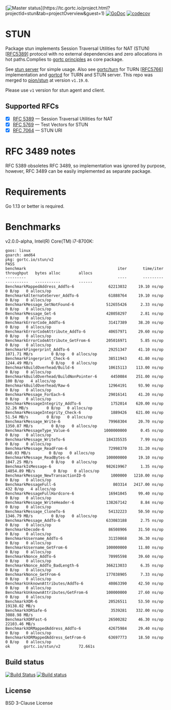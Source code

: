[![Master status](https://tc.gortc.io/app/rest/builds/buildType:(id:stun_MasterStatus)/statusIcon.svg)](https://tc.gortc.io/project.html?projectId=stun&tab=projectOverview&guest=1)
[![GoDoc](https://godoc.org/gortc.io/stun?status.svg)](http://godoc.org/gortc.io/stun)
[![codecov](https://codecov.io/gh/gortc/stun/branch/master/graph/badge.svg)](https://codecov.io/gh/gortc/stun)
# STUN
Package stun implements Session Traversal Utilities for NAT (STUN)
[[RFC5389](https://tools.ietf.org/html/rfc5389)] protocol with no
external dependencies and zero allocations in hot paths.Complies to
[gortc principles](https://gortc.io/#principles) as core package.

See [stun server](https://github.com/gortc/stund) for simple usage. Also see
[gortc/turn](https://github.com/gortc/turn) for TURN
[[RFC5766](https://tools.ietf.org/html/rfc5766)] implementation and
[gortcd](https://github.com/gortc/gortcd) for TURN and STUN server. This
repo was merged to [pion/stun](https://github.com/pion/stun) at version
`v1.19.0`.

Please use `v1` version for stun agent and client.

## Supported RFCs
- [x] [RFC 5389](https://tools.ietf.org/html/rfc5389) — Session Traversal Utilities for NAT
- [x] [RFC 5769](https://tools.ietf.org/html/rfc5769) — Test Vectors for STUN
- [x] [RFC 7064](https://tools.ietf.org/html/rfc7064) — STUN URI

# RFC 3489 notes
RFC 5389 obsoletes RFC 3489, so implementation was ignored by purpose, however,
RFC 3489 can be easily implemented as separate package.

# Requirements
Go 1.13 or better is required.

# Benchmarks

v2.0.0-alpha, Intel(R) Core(TM) i7-8700K:

```
goos: linux
goarch: amd64
pkg: gortc.io/stun/v2
PASS
benchmark                                        iter       time/iter      throughput   bytes alloc        allocs
---------                                        ----       ---------      ----------   -----------        ------
BenchmarkMappedAddress_AddTo-6               62213032     19.10 ns/op                        0 B/op   0 allocs/op
BenchmarkAlternateServer_AddTo-6             61888764     19.10 ns/op                        0 B/op   0 allocs/op
BenchmarkMessage_GetNotFound-6              512655426      2.33 ns/op                        0 B/op   0 allocs/op
BenchmarkMessage_Get-6                      428058297      2.81 ns/op                        0 B/op   0 allocs/op
BenchmarkErrorCode_AddTo-6                   31417389     38.20 ns/op                        0 B/op   0 allocs/op
BenchmarkErrorCodeAttribute_AddTo-6          40657971     29.60 ns/op                        0 B/op   0 allocs/op
BenchmarkErrorCodeAttribute_GetFrom-6       205016971      5.85 ns/op                        0 B/op   0 allocs/op
BenchmarkFingerprint_AddTo-6                 29251347     41.10 ns/op    1071.71 MB/s        0 B/op   0 allocs/op
BenchmarkFingerprint_Check-6                 38511943     41.80 ns/op    1244.49 MB/s        0 B/op   0 allocs/op
BenchmarkBuildOverhead/Build-6               10615113    113.00 ns/op                        0 B/op   0 allocs/op
BenchmarkBuildOverhead/BuildNonPointer-6      4450084    251.00 ns/op                      100 B/op   4 allocs/op
BenchmarkBuildOverhead/Raw-6                 12964191     93.90 ns/op                        0 B/op   0 allocs/op
BenchmarkMessage_ForEach-6                   29016141     41.20 ns/op                        0 B/op   0 allocs/op
BenchmarkMessageIntegrity_AddTo-6             1752014    620.00 ns/op      32.26 MB/s        0 B/op   0 allocs/op
BenchmarkMessageIntegrity_Check-6             1889426    621.00 ns/op      51.54 MB/s        0 B/op   0 allocs/op
BenchmarkMessage_Write-6                     79968304     20.70 ns/op    1350.87 MB/s        0 B/op   0 allocs/op
BenchmarkMessageType_Value-6               1000000000      0.45 ns/op                        0 B/op   0 allocs/op
BenchmarkMessage_WriteTo-6                  184335535      7.99 ns/op                        0 B/op   0 allocs/op
BenchmarkMessage_ReadFrom-6                  72998370     31.20 ns/op     640.03 MB/s        0 B/op   0 allocs/op
BenchmarkMessage_ReadBytes-6                100000000     19.10 ns/op    1047.25 MB/s        0 B/op   0 allocs/op
BenchmarkIsMessage-6                        982619967      1.35 ns/op   14854.89 MB/s        0 B/op   0 allocs/op
BenchmarkMessage_NewTransactionID-6           1000000   1210.00 ns/op                        0 B/op   0 allocs/op
BenchmarkMessageFull-6                         803314   2417.00 ns/op                      432 B/op   4 allocs/op
BenchmarkMessageFullHardcore-6               16941045     99.40 ns/op                        0 B/op   0 allocs/op
BenchmarkMessage_WriteHeader-6              138267142      8.84 ns/op                        0 B/op   0 allocs/op
BenchmarkMessage_CloneTo-6                   54132223     50.50 ns/op    1346.79 MB/s        0 B/op   0 allocs/op
BenchmarkMessage_AddTo-6                    633083188      2.75 ns/op                        0 B/op   0 allocs/op
BenchmarkDecode-6                            86508906     31.50 ns/op                        0 B/op   0 allocs/op
BenchmarkUsername_AddTo-6                    31159868     36.30 ns/op                        0 B/op   0 allocs/op
BenchmarkUsername_GetFrom-6                 100000000     11.80 ns/op                        0 B/op   0 allocs/op
BenchmarkNonce_AddTo-6                       70995598     39.60 ns/op                        0 B/op   0 allocs/op
BenchmarkNonce_AddTo_BadLength-6            366213033      6.35 ns/op                        0 B/op   0 allocs/op
BenchmarkNonce_GetFrom-6                    177038905      7.33 ns/op                        0 B/op   0 allocs/op
BenchmarkUnknownAttributes/AddTo-6           40863390     42.50 ns/op                        0 B/op   0 allocs/op
BenchmarkUnknownAttributes/GetFrom-6        100000000     27.60 ns/op                        0 B/op   0 allocs/op
BenchmarkXOR-6                               20526511     53.50 ns/op   19138.02 MB/s                            
BenchmarkXORSafe-6                            3539281    332.00 ns/op    3088.98 MB/s                            
BenchmarkXORFast-6                           26500282     46.30 ns/op   22103.46 MB/s                            
BenchmarkXORMappedAddress_AddTo-6            42675984     29.40 ns/op                        0 B/op   0 allocs/op
BenchmarkXORMappedAddress_GetFrom-6          63697773     18.50 ns/op                        0 B/op   0 allocs/op
ok      gortc.io/stun/v2        72.661s

```

## Build status
[![Build Status](https://travis-ci.com/gortc/stun.svg)](https://travis-ci.com/gortc/stun)
[![Build status](https://ci.appveyor.com/api/projects/status/fw3drn3k52mf5ghw/branch/master?svg=true)](https://ci.appveyor.com/project/ernado/stun-j08g0/branch/master)

## License
BSD 3-Clause License
